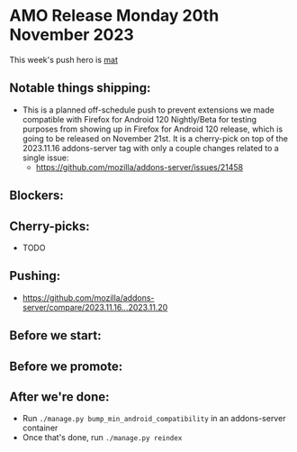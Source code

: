 # AMO Release Monday 20th November 2023

This week's push hero is [mat](https://github.com/diox)

## Notable things shipping:
- This is a planned off-schedule push to prevent extensions we made compatible with Firefox for Android 120 Nightly/Beta for testing purposes from showing up in Firefox for Android 120 release, which is going to be released on November 21st. It is a cherry-pick on top of the 2023.11.16 addons-server tag with only a couple changes related to a single issue:
  - https://github.com/mozilla/addons-server/issues/21458

## Blockers:

## Cherry-picks:
 - TODO

## Pushing:

- https://github.com/mozilla/addons-server/compare/2023.11.16...2023.11.20

## Before we start:

## Before we promote:

## After we're done:

- Run `./manage.py bump_min_android_compatibility` in an addons-server container
- Once that's done, run `./manage.py reindex`
